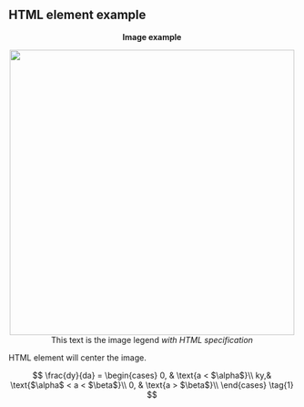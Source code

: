 ## HTML element example

<p align="center">
  <b>Image example</b>
</p>

<p align="center">
  <img width="500" height="500" src="example.png"><BR>
  This text is the image legend <i>with HTML specification</i>
</p>

HTML element will center the image.  

$$ \frac{dy}{da} = 
\begin{cases}
0, & \text{a < $\alpha$}\\
ky,& \text{$\alpha$ < a < $\beta$}\\
0, & \text{a > $\beta$}\\
\end{cases}
\tag{1}
$$
